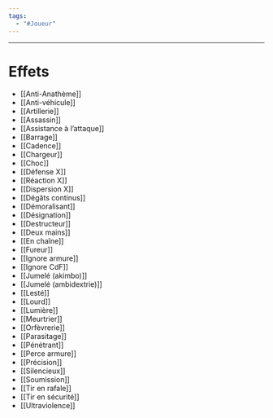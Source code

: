 ```yaml
---
tags:
  - "#Joueur"
---
```

___
# Effets

- [[Anti-Anathème]]
- [[Anti-véhicule]]
- [[Artillerie]]
- [[Assassin]]
- [[Assistance à l’attaque]]
- [[Barrage]]
- [[Cadence]]
- [[Chargeur]]
- [[Choc]]
- [[Défense X]]
- [[Réaction X]]
- [[Dispersion X]]
- [[Dégâts continus]]
- [[Démoralisant]]
- [[Désignation]]
- [[Destructeur]]
- [[Deux mains]]
- [[En chaîne]]
- [[Fureur]]
- [[Ignore armure]]
- [[Ignore CdF]]
- [[Jumelé (akimbo)]]
- [[Jumelé (ambidextrie)]]
- [[Lesté]]
- [[Lourd]]
- [[Lumière]]
- [[Meurtrier]]
- [[Orfèvrerie]]
- [[Parasitage]]
- [[Pénétrant]]
- [[Perce armure]]
- [[Précision]]
- [[Silencieux]]
- [[Soumission]]
- [[Tir en rafale]]
- [[Tir en sécurité]]
- [[Ultraviolence]]

